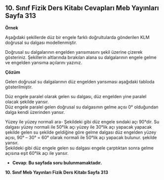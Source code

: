## 10. Sınıf Fizik Ders Kitabı Cevapları Meb Yayınları Sayfa 313

**Örnek**

Aşağıdaki şekillerde düz bir engele farklı doğrultularda gönderilen KLM doğrusal su dalgası modellenmiştir.

Doğrusal su dalgalarının engelden yansımasını şekil üzerine çizerek gösteriniz. Şekillerin altlarında bırakılan alana su dalgalarının engele gelme ve engelden yansıma açılarını yazınız.

**Çözüm**

Gelen doğrusal su dalgalarının düz engelden yansıması aşağıdaki tabloda gösterilmiştir.

Düz engele paralel olarak gelen su dalgası, düz engelden yine paralel olacak şekilde yansır.  
 Düz engele paralel gelen doğrusal su dalgasının gelme açısı 0° olduğundan dalga kendi üzerinden yansır.

Yüzey ile yüzey normali ara- Şekildeki gibi düz engele sındaki açı 90°dir. Su dalgası yüzey normali ile 50°lik açı yüzey ile 30°lik açı yapacak yapacak şekilde gelen su şekilde geldiğine göre gelme dalgası düz engelden yüzey açısı, 90° – 30° = 60° olarak normali ile 50°lik açı yapacak bulunur. şekilde yansır.  
 Şekildeki gibi düz engele gelen su dalgası engele çarptıktan sonra gelme açısına eşit 60°lik açı ile yansır.

* **Cevap**: **Bu sayfada soru bulunmamaktadır.**

**10. Sınıf Meb Yayınları Fizik Ders Kitabı Sayfa 313**